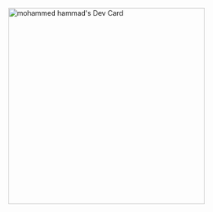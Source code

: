 <a href="https://app.daily.dev/mohammedJr"><img src="https://api.daily.dev/devcards/b17006cef2c44f07b2a42eeee715348d.png?r=yrn" width="400" alt="mohammed hammad's Dev Card"/></a>
